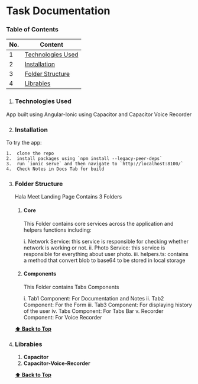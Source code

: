 # Task Documentation

### Table of Contents

| No. | Content                                 |
| --- | --------------------------------------- |
| 1   | [Technologies Used](#technologies-used) |
| 2   | [Installation](#installation)           |
| 3   | [Folder Structure](#folder-structure)   |
| 4   | [Librabies](#librabies)                 |

1. ### Technologies Used

App built using Angular-Ionic using Capacitor and Capacitor Voice Recorder

2. ### Installation

To try the app:

    1.  clone the repo
    2.  install packages using `npm install --legacy-peer-deps`
    3.  run `ionic serve` and then navigate to `http://localhost:8100/`
    4.  Check Notes in Docs Tab for build

3.  ### Folder Structure

    Hala Meet Landing Page Contains 3 Folders

    1. #### Core

       This Folder contains core services across the application and helpers functions including:

       i. Network Service: this service is responsible for checking whether network is working or not.
       ii. Photo Service: this service is responsible for everything about user photo.
       iii. helpers.ts: contains a method that convert blob to base64 to be stored in local storage

    2. #### Components

       This Folder contains Tabs Components

       i. Tab1 Component: For Documentation and Notes
       ii. Tab2 Component: For the Form
       iii. Tab3 Component: For displaying history of the user
       iv. Tabs Component: For Tabs Bar
       v. Recorder Component: For Voice Recorder

    **[⬆ Back to Top](#table-of-contents)**

4.  ### Librabies

    1. **Capacitor**
    2. **Capacitor-Voice-Recorder**

    **[⬆ Back to Top](#table-of-contents)**
